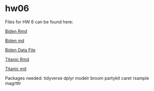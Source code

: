 # hw06

Files for HW 6 can be found here:

[Biden Rmd](https://github.com/abbygirlrose/hw06/blob/master/hw6_biden.Rmd)

[Biden md]()

[Biden Data File](https://github.com/abbygirlrose/hw06/blob/master/data/biden.csv)

[Titanic Rmd](https://github.com/abbygirlrose/hw06/blob/master/hw6_titanic.Rmd)

[Titanic md](https://github.com/abbygirlrose/hw06/blob/master/hw6_titanic.md)




Packages needed:
tidyverse
dplyr
modelr
broom
partykit
caret
rsample
magrittr



